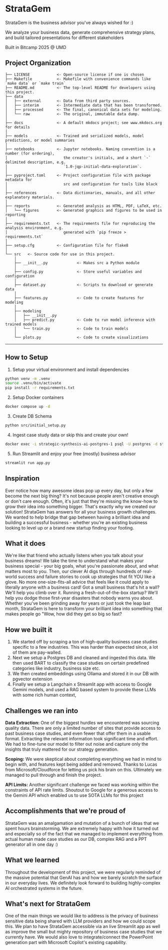 # StrataGem

StrataGem is the business advisor you've always wished for :)

We analyze your business data, generate comprehensive strategy plans, and build tailored presentations for different stakeholders

Built in Bitcamp 2025 @ UMD

## Project Organization

```
├── LICENSE            <- Open-source license if one is chosen
├── Makefile           <- Makefile with convenience commands like `make data` or `make train`
├── README.md          <- The top-level README for developers using this project.
├── data
│   ├── external       <- Data from third party sources.
│   ├── interim        <- Intermediate data that has been transformed.
│   ├── processed      <- The final, canonical data sets for modeling.
│   └── raw            <- The original, immutable data dump.
│
├── docs               <- A default mkdocs project; see www.mkdocs.org for details
│
├── models             <- Trained and serialized models, model predictions, or model summaries
│
├── notebooks          <- Jupyter notebooks. Naming convention is a number (for ordering),
│                         the creator's initials, and a short `-` delimited description, e.g.
│                         `1.0-jqp-initial-data-exploration`.
│
├── pyproject.toml     <- Project configuration file with package metadata for 
│                         src and configuration for tools like black
│
├── references         <- Data dictionaries, manuals, and all other explanatory materials.
│
├── reports            <- Generated analysis as HTML, PDF, LaTeX, etc.
│   └── figures        <- Generated graphics and figures to be used in reporting
│
├── requirements.txt   <- The requirements file for reproducing the analysis environment, e.g.
│                         generated with `pip freeze > requirements.txt`
│
├── setup.cfg          <- Configuration file for flake8
│
└── src   <- Source code for use in this project.
    │
    ├── __init__.py             <- Makes src a Python module
    │
    ├── config.py               <- Store useful variables and configuration
    │
    ├── dataset.py              <- Scripts to download or generate data
    │
    ├── features.py             <- Code to create features for modeling
    │
    ├── modeling                
    │   ├── __init__.py 
    │   ├── predict.py          <- Code to run model inference with trained models          
    │   └── train.py            <- Code to train models
    │
    └── plots.py                <- Code to create visualizations
```

--------

## How to Setup
1. Setup your virtual environment and install dependencies
```bash
python venv -m .venv
source .venv/bin/activate
pip install -r requirements.txt
```
2. Setup Docker containers
```bash
docker compose up -d
```
3. Create DB Schema
```bash
python src/initial_setup.py
```
4. Ingest case study data or skip this and create your own!
```bash
docker exec -i strategic-synthesis-ai-postgres-1 psql -U postgres -d strats_db < strats_db.dump
```
5. Run Streamlit and enjoy your free (mostly) business advisor
```bash
streamlit run app.py
```


## Inspiration
Ever notice how many awesome ideas pop up every day, but only a few become the next big thing? It's not because people aren't creative enough or don't care enough. Often, it's just that they're missing the know-how to grow their idea into something bigger. That's exactly why we created our solution! 
StrataGem has answers for all your business growth challenges. We wanted to help bridge that gap between having a brilliant idea and building a successful business - whether you're an existing business looking to level up or a brand new startup finding your footing.

## What it does
We're like that friend who actually listens when you talk about your business dreams! We take the time to understand what makes your business special - your big goals, what you're passionate about, and what matters most to you.
Then, our clever AI digs through hundreds of real-world success and failure stories to cook up strategies that fit YOU like a glove. No more one-size-fits-all advice that feels like it could apply to literally anyone with a business card!
Got a small business that's hit a wall? We'll help you climb over it.
Running a fresh-out-of-the-box startup? We'll help you dodge those first-year disasters that nobody warns you about.
Whether you've been grinding away for years or just took the leap last month, StrataGem is here to transform your brilliant idea into something that makes people go "Wow, how did they get so big so fast?

## How we built it
1. We started off by scraping a ton of high-quality business case studies specific to a few industries. This was harder than expected since, a lot of them are pay-walled.
2. Next we setup a Postgres DB and cleaned and ingested this data. We then used BART to classify the case studies on certain predefined categories like industry, business size etc.
3. We then created embeddings using Ollama and stored it in our DB with pgvector extension
4. Finally we setup a Langchain x Streamlit app with access to Google Gemini models, and used a RAG based system to provide these LLMs with some rich human context,

## Challenges we ran into
**Data Extraction:** One of the biggest hurdles we encountered was sourcing quality data. There are only a limited number of sites that provide access to past business case studies, and even fewer that offer them in a usable format. Extracting the relevant information took significant time and effort. We had to fine-tune our model to filter out noise and capture only the insights that truly mattered for our strategy generation.

**Scoping:** We were skeptical about completing everything we had in mind to begin with, and features kept being added and removed. Thanks to Lucas from Microsoft/Cloudforce for letting us pick his brain on this. Ultimately we managed to pull through and finish the project.

**API Limits:** Another significant challenge we faced was working within the constraints of API rate limits. Shoutout to Google for a generous access to the Gemini API which enabled us to use SOTA LLMs for this project

## Accomplishments that we're proud of
StrataGem was an amalgamation and mutation of a bunch of ideas that we spent hours brainstorming. We are extremely happy with how it turned out and especially so of the fact that we managed to implement everything from actual human made case studies as our DB, complex RAG and a PPT generator all in one day :)

## What we learned
Throughout the development of this project, we were regularly reminded of the massive potential that GenAI has and how we barely scratch the surface in our everyday lives. We definitely look forward to building highly-complex AI orchestrated systems in the future.

## What's next for StrataGem
One of the main things we would like to address is the privacy of business sensitive data being shared with  LLM providers and how we could scope this.
We plan to have StrataGem accessible via an live Streamlit app as well as improve the small but mighty repository of business case studies that we currently have. We would also love to integrate/connect the PowerPoint generation part with Microsoft Copilot's existing capability. 
